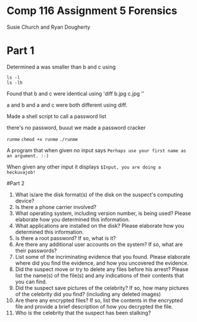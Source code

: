 # Comp 116 Assignment 5 Forensics
Susie Church and Ryan Dougherty

# Part 1
Determined a was smaller than b and c using
```
ls -l
ls -lh
```

Found that b and c were identical using
'diff b.jpg c.jpg ''

a and b and a and c were both different using diff.

Made a shell script to call a password list

there's no password, buuut we made a password cracker

`runme`
`chmod +x runme`
`./runme`

A program that when given no input says
`Perhaps use your first name as an argument. :-)`

When given any other input it displays
`$Input, you are doing a heckuvajob!`

#Part 2

1. What is/are the disk format(s) of the disk on the suspect's computing device?
2. Is there a phone carrier involved?
3. What operating system, including version number, is being used? Please elaborate how you determined this information.
4. What applications are installed on the disk? Please elaborate how you determined this information.
5. Is there a root password? If so, what is it?
6. Are there any additional user accounts on the system? If so, what are their passwords?
7. List some of the incriminating evidence that you found. Please elaborate where did you find the evidence, and how you uncovered the evidence.
8. Did the suspect move or try to delete any files before his arrest? Please list the name(s) of the file(s) and any indications of their contents that you can find.
9. Did the suspect save pictures of the celebrity? If so, how many pictures of the celebrity did you find? (including any deleted images)
10. Are there any encrypted files? If so, list the contents in the encrypted file and provide a brief description of how you decrypted the file.
11. Who is the celebrity that the suspect has been stalking?
